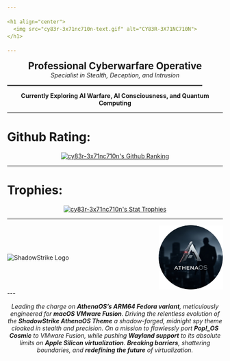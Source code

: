 ```yaml
---

<h1 align="center">
  <img src="cy83r-3x71nc710n-text.gif" alt="CY83R-3X71NC710N">
</h1>

---
```


<p align="center">
  <strong style="font-size: 1.6em;">Professional Cyberwarfare Operative</strong><br>
  <em>Specialist in Stealth, Deception, and Intrusion</em>
</p>

<p align="center">
  <hr style="width: 90%; border: 1px solid #555;">
</p>

<p align="center">
  <strong>Currently Exploring AI Warfare, AI Consciousness, and Quantum Computing</strong>
</p>


---

# Github Rating:

<p align="center">
  <a href="https://github.com/anuraghazra/github-readme-stats">
    <img src="https://github-readme-stats-git-masterrstaa-rickstaa.vercel.app/api?username=CY83R-3X71NC710N&&show_icons=true&&them=&hide_title=false&&theme=radical")](https://github.com/CY83R-3X71NC710N" alt="cy83r-3x71nc710n's Github Ranking">
  </a>
</p>

---

# Trophies:
<p align="center">
  <a href="https://github.com/ryo-ma/github-profile-trophy">
    <img src="https://github-profile-trophy.vercel.app/?username=cy83r-3x71nc710n&column=4&rank=SECRET,SSS,SS,S,AAA,AA,A&theme=dracula&margin-w=18&margin-h=10" alt="cy83r-3x71nc710n's Stat Trophies">
  </a>
</p>

---
<div style="display: flex; justify-content: space-between; align-items: center; width: 100%;">
  <img src="Logo-Upscaled.png" alt="ShadowStrike Logo" width="150" />
  <img src="AthenaOS-Spy.png" alt="ShadowStrike Logo" width="150" />
</div>
---


<p align="center">
  <em>
    Leading the charge on <strong>AthenaOS’s ARM64 Fedora variant</strong>, meticulously engineered for <strong>macOS VMware Fusion</strong>. Driving the relentless evolution of the <strong>ShadowStrike AthenaOS Theme</strong> <i>a shadow-forged, midnight spy theme cloaked in stealth and precision.</i> On a mission to flawlessly port <strong>Pop!_OS Cosmic</strong> to VMware Fusion, while pushing <strong>Wayland support</strong> to its absolute limits on <strong>Apple Silicon virtualization</strong>. <strong>Breaking barriers</strong>, <em>shattering boundaries</em>, and <strong>redefining the future</strong> of virtualization.
  </em>
</p>





